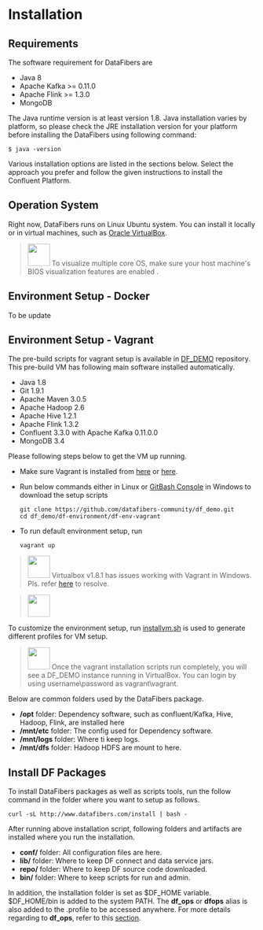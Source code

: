 # Installation

## Requirements
The software requirement for DataFibers are
* Java 8
* Apache Kafka >= 0.11.0
* Apache Flink >= 1.3.0
* MongoDB

The Java runtime version is at least version 1.8. Java installation varies by platform, so please check the JRE installation version for your platform before installing the DataFibers using following command: 

    $ java -version
    
Various installation options are listed in the sections below. Select the approach you prefer and follow the given instructions to install the Confluent Platform.

## Operation System
Right now, DataFibers runs on Linux Ubuntu system. You can install it locally or in virtual machines, such as [Oracle VirtualBox](https://www.virtualbox.org/wiki/Downloads).

><img src="image/information.jpg" width="45" height="45"/> To visualize multiple core OS, make sure your host machine's BIOS visualization features are enabled .

## Environment Setup - Docker
To be update
## Environment Setup - Vagrant
The pre-build scripts for vagrant setup is available in [DF_DEMO](https://github.com/datafibers-community/df_demo) repository. This pre-build VM has following main software installed automatically.
* Java 1.8
* Git 1.9.1
* Apache Maven 3.0.5
* Apache Hadoop 2.6
* Apache Hive 1.2.1
* Apache Flink 1.3.2
* Confluent 3.3.0 with Apache Kafka 0.11.0.0
* MongoDB 3.4

Please following steps below to get the VM up running.
* Make sure Vagrant is installed from [here](https://www.vagrantup.com/downloads.html) or [here](https://github.com/tknerr/bills-kitchen). 
* Run below commands either in Linux or [GitBash Console](https://git-for-windows.github.io/) in Windows to download the setup scripts

      git clone https://github.com/datafibers-community/df_demo.git
      cd df_demo/df-environment/df-env-vagrant

* To run default environment setup, run

      vagrant up
      
><img src="image/warning.jpg" width="45" height="45"/> Virtualbox v1.8.1 has issues working with Vagrant in Windows. Pls. refer [here](troubleshooting_area.html#Vagarant_Issues) to resolve.
    
><img src="image/information.jpg" width="45" height="45"/>
To customize the environment setup, run [installvm.sh](https://github.com/datafibers/df_demo/blob/master/df-environment/df-env-vagrant/installvm.sh) is used to generate different profiles for VM setup.  

><img src="image/information.jpg" width="45" height="45"/> Once the vagrant installation scripts run completely, you will see a DF_DEMO instance running in VirtualBox. You can login by using username\password as vagrant\vagrant. 

Below are common folders used by the DataFibers package.
* **/opt** folder: Dependency software, such as confluent/Kafka, Hive, Hadoop, Flink, are installed here 
* **/mnt/etc** folder: The config used for Dependency software.
* **/mnt/logs** folder: Where ti keep logs.
* **/mnt/dfs** folder: Hadoop HDFS are mount to here.

## Install DF Packages
To install DataFibers packages as well as scripts tools, run the follow command in the folder where you want to setup as follows.

    curl -sL http://www.datafibers.com/install | bash -
    
After running above installation script, following folders and artifacts are installed where you run the installation.
* **conf/** folder: All configuration files are here.
* **lib/** folder: Where to keep DF connect and data service jars.
* **repo/** folder: Where to keep DF source code downloaded.
* **bin/** folder: Where to keep scripts for run and admin.

In addition, the installation folder is set as $DF_HOME variable. $DF_HOME/bin is added to the system PATH. The **df_ops** or **dfops** alias is also added to the .profile to be accessed anywhere. For more details regarding to **df_ops**, refer to this [section](/quick_start.html#Operate_DF_Service).

    

